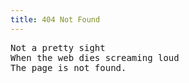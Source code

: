 ```yaml
---
title: 404 Not Found
---
```

<pre>Not a pretty sight
When the web dies screaming loud
The page is not found.</pre>
